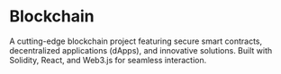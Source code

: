 # Blockchain
A cutting-edge blockchain project featuring secure smart contracts, decentralized applications (dApps), and innovative solutions. Built with Solidity, React, and Web3.js for seamless interaction.
  
